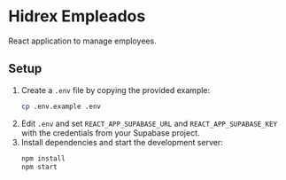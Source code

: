 # Hidrex Empleados

React application to manage employees.

## Setup

1. Create a `.env` file by copying the provided example:
   ```bash
   cp .env.example .env
   ```
2. Edit `.env` and set `REACT_APP_SUPABASE_URL` and `REACT_APP_SUPABASE_KEY` with the credentials from your Supabase project.
3. Install dependencies and start the development server:
   ```bash
   npm install
   npm start
   ```
